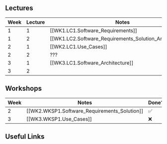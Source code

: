 ## Lectures

| Week | Lecture | Notes                                                   | Slides                                                          | Done? |
| ---- | ------- | ------------------------------------------------------- | --------------------------------------------------------------- | ----- |
| 1    | 1       | [[WK1.LC1.Software_Requirements]]                       | [[WK1.LC1.Software_Requirements.pdf\|Slides]]                   | ✅     |
| 1    | 2       | [[WK1.LC2.Software_Requirements_Solution_And_PlantUML]] | [[WK1.LC2.Software_Requirements_Solution_And_PlantUML\|Slides]] | 😐    |
| 2    | 1       | [[WK2.LC1.Use_Cases]]                                   | [[WK2.LC1.Use_Cases.pdf\|Slides]]                               | ✅     |
| 2    | 2       | ???                                                     |                                                                 |       |
| 3    | 1       | [[WK3.LC1.Software_Architecture]]                       | [[WK3.LC1.Software_Architecture.pdf\|Slides]]                   | ✅     |
| 3    | 2       |                                                         |                                                                 |       |

## Workshops

| Week | Notes                                        | Done? |
| ---- | -------------------------------------------- | ----- |
| 2    | [[WK2.WKSP1.Software_Requirements_Solution]] | ✅     |
| 3    | [[WK3.WKSP1.Use_Cases]]                      | ❌     |

## Useful Links
